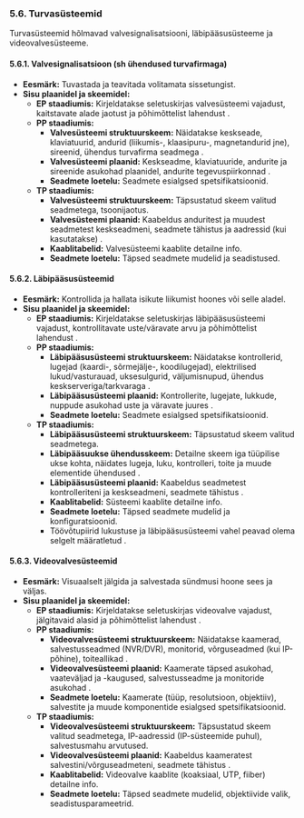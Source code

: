 ### 5.6. Turvasüsteemid

Turvasüsteemid hõlmavad valvesignalisatsiooni, läbipääsusüsteeme ja videovalvesüsteeme.

#### 5.6.1. Valvesignalisatsioon (sh ühendused turvafirmaga)

* **Eesmärk:** Tuvastada ja teavitada volitamata sissetungist.
* **Sisu plaanidel ja skeemidel:**
  * **EP staadiumis:** Kirjeldatakse seletuskirjas valvesüsteemi vajadust, kaitstavate alade jaotust ja põhimõttelist lahendust .
  * **PP staadiumis:** 
    * **Valvesüsteemi struktuurskeem:** Näidatakse keskseade, klaviatuurid, andurid (liikumis-, klaasipuru-, magnetandurid jne), sireenid, ühendus turvafirma seadmega .
    * **Valvesüsteemi plaanid:** Keskseadme, klaviatuuride, andurite ja sireenide asukohad plaanidel, andurite tegevuspiirkonnad .
    * **Seadmete loetelu:** Seadmete esialgsed spetsifikatsioonid.
  * **TP staadiumis:** 
    * **Valvesüsteemi struktuurskeem:** Täpsustatud skeem valitud seadmetega, tsoonijaotus.
    * **Valvesüsteemi plaanid:** Kaabeldus anduritest ja muudest seadmetest keskseadmeni, seadmete tähistus ja aadressid (kui kasutatakse) .
    * **Kaablitabelid:** Valvesüsteemi kaablite detailne info.
    * **Seadmete loetelu:** Täpsed seadmete mudelid ja seadistused.

#### 5.6.2. Läbipääsusüsteemid

* **Eesmärk:** Kontrollida ja hallata isikute liikumist hoones või selle aladel.
* **Sisu plaanidel ja skeemidel:**
  * **EP staadiumis:** Kirjeldatakse seletuskirjas läbipääsusüsteemi vajadust, kontrollitavate uste/väravate arvu ja põhimõttelist lahendust .
  * **PP staadiumis:** 
    * **Läbipääsusüsteemi struktuurskeem:** Näidatakse kontrollerid, lugejad (kaardi-, sõrmejälje-, koodilugejad), elektrilised lukud/vasturauad, uksesulgurid, väljumisnupud, ühendus keskserveriga/tarkvaraga .
    * **Läbipääsusüsteemi plaanid:** Kontrollerite, lugejate, lukkude, nuppude asukohad uste ja väravate juures .
    * **Seadmete loetelu:** Seadmete esialgsed spetsifikatsioonid.
  * **TP staadiumis:** 
    * **Läbipääsusüsteemi struktuurskeem:** Täpsustatud skeem valitud seadmetega.
    * **Läbipääsuukse ühendusskeem:** Detailne skeem iga tüüpilise ukse kohta, näidates lugeja, luku, kontrolleri, toite ja muude elementide ühendused .
    * **Läbipääsusüsteemi plaanid:** Kaabeldus seadmetest kontrolleriteni ja keskseadmeni, seadmete tähistus .
    * **Kaablitabelid:** Süsteemi kaablite detailne info.
    * **Seadmete loetelu:** Täpsed seadmete mudelid ja konfiguratsioonid.
    * Töövõtupiirid lukustuse ja läbipääsusüsteemi vahel peavad olema selgelt määratletud .

#### 5.6.3. Videovalvesüsteemid

* **Eesmärk:** Visuaalselt jälgida ja salvestada sündmusi hoone sees ja väljas.
* **Sisu plaanidel ja skeemidel:**
  * **EP staadiumis:** Kirjeldatakse seletuskirjas videovalve vajadust, jälgitavaid alasid ja põhimõttelist lahendust .
  * **PP staadiumis:** 
    * **Videovalvesüsteemi struktuurskeem:** Näidatakse kaamerad, salvestusseadmed (NVR/DVR), monitorid, võrguseadmed (kui IP-põhine), toiteallikad .
    * **Videovalvesüsteemi plaanid:** Kaamerate täpsed asukohad, vaateväljad ja -kaugused, salvestusseadme ja monitoride asukohad .
    * **Seadmete loetelu:** Kaamerate (tüüp, resolutsioon, objektiiv), salvestite ja muude komponentide esialgsed spetsifikatsioonid.
  * **TP staadiumis:** 
    * **Videovalvesüsteemi struktuurskeem:** Täpsustatud skeem valitud seadmetega, IP-aadressid (IP-süsteemide puhul), salvestusmahu arvutused.
    * **Videovalvesüsteemi plaanid:** Kaabeldus kaameratest salvestini/võrguseadmeteni, seadmete tähistus .
    * **Kaablitabelid:** Videovalve kaablite (koaksiaal, UTP, fiiber) detailne info.
    * **Seadmete loetelu:** Täpsed seadmete mudelid, objektiivide valik, seadistusparameetrid.
